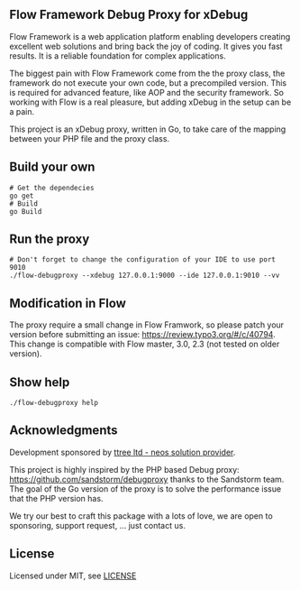 Flow Framework Debug Proxy for xDebug
-------------------------------------

Flow Framework is a web application platform enabling developers creating
excellent web solutions and bring back the joy of coding. It gives you fast
results. It is a reliable foundation for complex applications.

The biggest pain with Flow Framework come from the the proxy class, the
framework do not execute your own code, but a precompiled version. This is
required for advanced feature, like AOP and the security framework. So working
with Flow is a real pleasure, but adding xDebug in the setup can be a pain.

This project is an xDebug proxy, written in Go, to take care of the mapping
between your PHP file and the proxy class.

Build your own
--------------

    # Get the dependecies
    go get
    # Build
    go Build

Run the proxy
-------------

    # Don't forget to change the configuration of your IDE to use port 9010
    ./flow-debugproxy --xdebug 127.0.0.1:9000 --ide 127.0.0.1:9010 --vv

Modification in Flow
---------------------

The proxy require a small change in Flow Framwork, so please patch your version
before submitting an issue: https://review.typo3.org/#/c/40794. This change is
compatible with Flow master, 3.0, 2.3 (not tested on older version).

Show help
---------

    ./flow-debugproxy help

Acknowledgments
---------------

Development sponsored by [ttree ltd - neos solution provider](http://ttree.ch).

This project is highly inspired by the PHP based Debug proxy:
https://github.com/sandstorm/debugproxy thanks to the Sandstorm team. The goal
of the Go version of the proxy is to solve the performance issue that the PHP
version has.

We try our best to craft this package with a lots of love, we are open to
sponsoring, support request, ... just contact us.

License
-------

Licensed under MIT, see [LICENSE](LICENSE)
